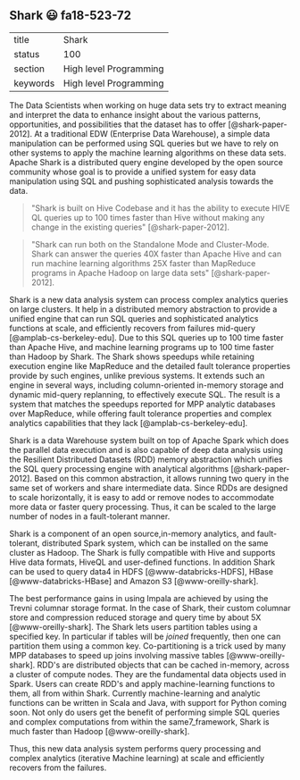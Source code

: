 ## Shark :smiley: fa18-523-72


|          |                        |
| -------- | ---------------------- |
| title    | Shark                  | 
| status   | 100                     |
| section  | High level Programming |
| keywords | High level Programming |




The Data Scientists when working on huge data sets try to extract
meaning and interpret the data to enhance insight about the various
patterns, opportunities, and possibilities that the dataset has to
offer [@shark-paper-2012]. At a traditional EDW (Enterprise Data
Warehouse), a simple data manipulation can be performed using SQL
queries but we have to rely on other systems to apply the machine
learning algorithms on these data sets. Apache Shark is a distributed
query engine developed by the open source community whose goal is to
provide a unified system for easy data manipulation using SQL and
pushing sophisticated analysis towards the data.

> "Shark is built on Hive Codebase and it has the ability to execute
> HIVE QL queries up to 100 times faster than Hive without making any
> change in the existing queries" [@shark-paper-2012].

> "Shark can run both on the Standalone Mode and Cluster-Mode. Shark
> can answer the queries 40X faster than Apache Hive and can run
> machine learning algorithms 25X faster than MapReduce programs in
> Apache Hadoop on large data sets" [@shark-paper-2012].

Shark is a new data analysis system can process complex analytics
queries on large clusters. It help in a distributed memory abstraction
to provide a unified engine that can run SQL queries and sophisticated
analytics functions at scale, and efficiently recovers from failures
mid-query [@amplab-cs-berkeley-edu]. Due to this SQL queries up to 100
time faster than Apache Hive, and machine learning programs up to 100
time faster than Hadoop by Shark.  The Shark shows speedups while
retaining execution engine like MapReduce and the detailed fault
tolerance properties provide by such engines, unlike previous
systems. It extends such an engine in several ways, including
column-oriented in-memory storage and dynamic mid-query replanning, to
effectively execute SQL. The result is a system that matches the
speedups reported for MPP analytic databases over MapReduce, while
offering fault tolerance properties and complex analytics capabilities
that they lack [@amplab-cs-berkeley-edu].

Shark is a data Warehouse system built on top of Apache Spark which
 does the parallel data execution and is also capable of deep data
 analysis using the Resilient Distributed Datasets (RDD) memory
 abstraction which unifies the SQL query processing engine with
 analytical algorithms [@shark-paper-2012]. Based on this common
 abstraction, it allows running two query in the same set of workers
 and share intermediate data. Since RDDs are designed to scale
 horizontally, it is easy to add or remove nodes to accommodate more
 data or faster query processing. Thus, it can be scaled to the large
 number of nodes in a fault-tolerant manner.

Shark is a component of an open source,in-memory analytics, and
 fault-tolerant, distributed Spark system, which can be installed on
 the same cluster as Hadoop.  The Shark is fully compatible with Hive
 and supports Hive data formats, HiveQL and user-defined functions. In
 addition Shark can be used to query data4 in HDFS [@www-databricks-HDFS],
 HBase [@www-databricks-HBase] and Amazon
 S3 [@www-oreilly-shark].

The best performance gains in using Impala are achieved by using the 
Trevni columnar storage format. In the case of Shark, their custom 
columnar store and compression reduced storage and query time by about 5X
[@www-oreilly-shark]. The Shark lets users partition tables using a 
specified key. In particular if	tables will be *joined* frequently, 
then one can partition them	using a common key. Co-partitioning is a 
trick used by many MPP databases to speed up joins involving massive tables
[@www-oreilly-shark]. RDD's are distributed objects that can
be cached in-memory, across a cluster of compute nodes. They are the
fundamental data objects used in Spark. Users can create RDD's
 and apply machine-learning functions to them, all from within Shark. 
 Currently machine-learning and analytic functions can be written in 
 Scala and Java, with support for Python coming soon. Not only do users
 get the benefit of performing simple SQL queries and complex computations 
 from within the same7_framework, Shark is much faster than Hadoop
[@www-oreilly-shark].

Thus, this new data analysis system performs query processing and
complex analytics (iterative Machine learning) at scale and
efficiently recovers from the failures.
